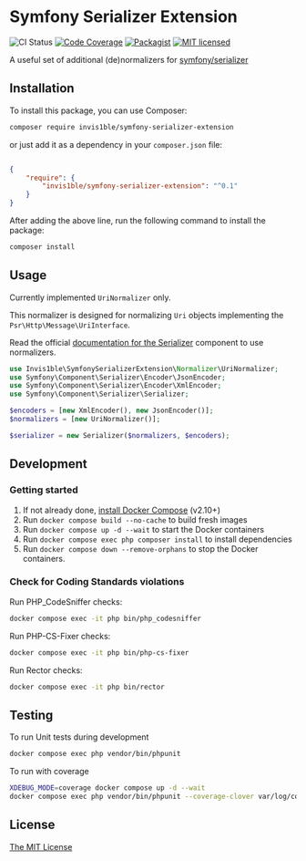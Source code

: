Symfony Serializer Extension
============================

![CI Status](https://github.com/Invis1ble/symfony-serializer-extension/actions/workflows/ci.yml/badge.svg?event=push)
[![Code Coverage](https://codecov.io/gh/Invis1ble/symfony-serializer-extension/graph/badge.svg?token=AQRIP417A4)](https://codecov.io/gh/Invis1ble/symfony-serializer-extension)
[![Packagist](https://img.shields.io/packagist/v/Invis1ble/symfony-serializer-extension.svg)](https://packagist.org/packages/Invis1ble/symfony-serializer-extension)
[![MIT licensed](https://img.shields.io/badge/license-MIT-blue.svg)](./LICENSE)

A useful set of additional (de)normalizers for [symfony/serializer](https://github.com/symfony/serializer)

Installation
------------

To install this package, you can use Composer:

```sh
composer require invis1ble/symfony-serializer-extension
```

or just add it as a dependency in your `composer.json` file:

```json

{
    "require": {
        "invis1ble/symfony-serializer-extension": "^0.1"
    }
}
```

After adding the above line, run the following command to install the package:

```sh
composer install
```


Usage
-----------

Currently implemented `UriNormalizer` only.

This normalizer is designed for normalizing `Uri` objects implementing the `Psr\Http\Message\UriInterface`.

Read the official [documentation for the Serializer](https://symfony.com/doc/current/components/serializer.html#usage) component to use normalizers.

```php
use Invis1ble\SymfonySerializerExtension\Normalizer\UriNormalizer;
use Symfony\Component\Serializer\Encoder\JsonEncoder;
use Symfony\Component\Serializer\Encoder\XmlEncoder;
use Symfony\Component\Serializer\Serializer;

$encoders = [new XmlEncoder(), new JsonEncoder()];
$normalizers = [new UriNormalizer()];

$serializer = new Serializer($normalizers, $encoders);
```


Development
-----------

### Getting started

1. If not already done, [install Docker Compose](https://docs.docker.com/compose/install/) (v2.10+)
2. Run `docker compose build --no-cache` to build fresh images
3. Run `docker compose up -d --wait` to start the Docker containers
4. Run `docker compose exec php composer install` to install dependencies
5. Run `docker compose down --remove-orphans` to stop the Docker containers.

### Check for Coding Standards violations

Run PHP_CodeSniffer checks:

```sh
docker compose exec -it php bin/php_codesniffer
```

Run PHP-CS-Fixer checks:

```sh
docker compose exec -it php bin/php-cs-fixer
```

Run Rector checks:

```sh
docker compose exec -it php bin/rector
```


Testing
-------

To run Unit tests during development

```sh
docker compose exec php vendor/bin/phpunit
```

To run with coverage

```sh
XDEBUG_MODE=coverage docker compose up -d --wait
docker compose exec php vendor/bin/phpunit --coverage-clover var/log/coverage-clover.xml
```


License
-------

[The MIT License](./LICENSE)
